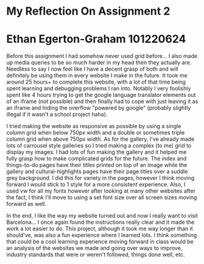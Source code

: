 # My Reflection On Assignment 2
# Ethan Egerton-Graham 101220624

Before this assignment I had somehow never used grid before... I also made up media queries to be so much harder in my head then they actually are. Needless to say I now feel like I have a decent grasp of both and will definitely be using them in every website I make in the future. It took me around 25 hours+ to complete this website, with a lot of that time being spent learning and debugging problems I ran into. Notably I very foolishly spent like 4 hours trying to get the google language translator elements out of an iframe (not possible) and then finally had to cope with just leaving it as an iframe and hiding the overflow "powered by google" (probably slightly illegal if it wasn't a school project haha).

I tried making the website as responsive as possible by using a single column grid when below 750px width and a double or sometimes triple column grid when above 750px width. As for the gallery, I've already made lots of carrousel style galleries so I tried making a complex (to me) grid to display my images. I had lots of fun making the gallery and it helped me fully grasp how to make complicated grids for the future. The index and things-to-do pages have their titles printed on top of an image while the gallery and cultural-highlights pages have their page titles over a suddle grey background. I did this for variety in the pages, however I think moving forward I would stick to 1 style for a more consistent experience. Also, I used vw for all my fonts however after looking at many other websites after the fact, I think I'll move to using a set font size over all screen sizes moving forward as well.

In the end, I like the way my website turned out and now I really want to visit Barcelona... I once again found the instructions really clear and it made the work a lot easier to do. This project, although it took me way longer than it should've, was also a fun experience where I learned lots. I think something that could be a cool learning experience moving forward in class would be an analysis of the websites we made and going over ways to improve, industry standards that were or weren't followed, things done well, etc.